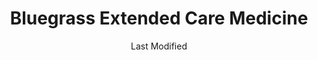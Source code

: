 ---
layout: location-page
date: Last Modified
description: "Local COVID-19 testing is available at Bluegrass Extended Care Medicine in Lexington, Kentucky, USA."
permalink: "locations/kentucky/lexington/bluegrass-extended-care-medicine/"
tags:
  - locations
  - kentucky
title: Bluegrass Extended Care Medicine
uniqueName: bluegrass-extended-care-medicine
state: Kentucky
stateAbbr: KY
hood: "Lexington"
address: "989 Governors Ln #180"
city: "Lexington"
zip: "40513"
zipsNearby: "40402 40003 40004 41311 40006 40403 40404 42516 40007 40405 40008 41314 40009 40409 40410 40010 40310 40011 40075 40376 41301 41360 40311 40350 40012 40312 40313 40013 40419 40014 40422 40423 40452 40316 40018 40019 42567 41425 40020 40319 40022 40023 40601 40602 40603 40604 40618 40619 40620 40621 40622 40322 40324 40328 40434 40330 41332 41333 40437 40336 40472 41338 41307 40337 40440 40339 40442 40031 40032 40444 40446 40342 40033 40502 40503 40504 40505 40506 40507 40508 40509 40510 40511 40512 40513 40514 40515 40516 40517 40522 40523 40524 40526 40533 40536 40544 40546 40550 40555 40574 40575 40576 40577 40578 40579 40580 40581 40582 40583 40588 40591 40598 42539 40445 40460 41347 40037 40447 40488 40448 40040 40334 40346 42541 40347 40348 41352 40351 40046 40353 40456 40473 40047 40048 40049 40050 40355 40340 40356 40357 40358 40359 40360 40366 40461 40361 40362 40464 40055 40363 40468 40056 40036 40057 40058 41362 40475 40476 41365 40370 40061 41368 40063 40371 40372 40481 42553 40374 40065 40066 40067 40068 40069 40379 40484 40380 40070 40071 41189 40486 40383 40384 41386 40385 40076 40489 40387 40492 40078 40390 40391 40392 42566 41397 47020 47038 47043 41002 41003 41004 41006 41007 41008 41045 41010 41030 41031 41033 41034 41035 41037 41039 41040 41041 41043 41044 41046 41049 41052 41053 41054 41055 41056 41061 41062 41063 41064 41065 41081 41083 41086 41092 41093 41094 41095 41096 41097 41098 45101 45112 45120 45131 45153 45156 45167 40386 40495 41313" 
mapUrl: "http://maps.apple.com/?q=Bluegrass+Extended+Care+Medicine&address=989+Governors+Ln+180,Lexington,Kentucky,40513"
locationType: Drive-thru
phone: "859-338-3958"
website: "bluegrassextendedcare.com"
onlineBooking: undefined
closed: undefined
closedUpdate: May 25th, 2020
notes: "By appointment only."
days: Weekdays
hours: 8AM-5PM
ctaMessage: Learn more
ctaUrl: "bluegrassextendedcare.com"
---